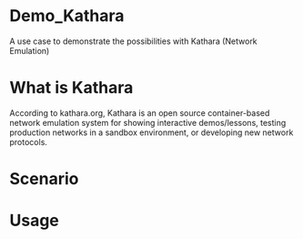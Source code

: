 # Demo_Kathara

A use case to demonstrate the possibilities with Kathara (Network Emulation)

# What is Kathara

According to kathara.org, Kathara is an open source container-based network emulation system for showing interactive demos/lessons, testing production networks in a sandbox environment, or developing new network protocols.



# Scenario


# Usage
